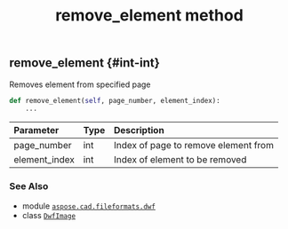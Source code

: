 ﻿---
title: remove_element method
second_title: Aspose.CAD for Python via .NET API References
description: 
type: docs
weight: 100
url: /aspose.cad.fileformats.dwf/dwfimage/remove_element/
is_root: false
---

## remove_element {#int-int}

Removes element from specified page



```python
def remove_element(self, page_number, element_index):
    ...
```


| Parameter | Type | Description |
| :- | :- | :- |
| page_number | int | Index of page to remove element from |
| element_index | int | Index of element to be removed |



### See Also
* module [`aspose.cad.fileformats.dwf`](../../)
* class [`DwfImage`](/cad/python-net/aspose.cad.fileformats.dwf/dwfimage)
